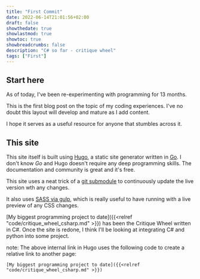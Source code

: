 ```yaml
---
title: "First Commit"
date: 2022-06-14T21:01:56+02:00
draft: false
showthedate: true
showlastmod: true
showtoc: true
showbreadcrumbs: false
description: "C# so far - critique wheel"
tags: ["First"]
---
```


## Start here

As of today, I've been re-experimenting with programming for 13 months.

This is the first blog post on the topic of my coding experiences. I've no doubt this layout will develop and mature as I add content.

I hope it serves as a useful resource for anyone that stumbles across it.

## This site

This site itself is built using [Hugo](https://gohugo.io/about/what-is-hugo/), a static site generator written in [Go](https://go.dev/). I don't know _Go_ and Hugo doesn't require any deep programming skills. The documentation and community is great and it's free.

This site uses a neat trick of a [git submodule](https://dev.to/aormsby/how-to-set-up-a-hugo-site-on-github-pages-with-git-submodules-106p) to continuously update the live version wth any changes.

It also uses [SASS via gulp](https://www.youtube.com/watch?v=nI0BfXFjI1I), which is really useful to have running with a live preview of any CSS changes.

[My biggest programming project to date]({{<relref "code/critique_wheel_csharp.md" >}}) has been the Critique Wheel written in C#. Once the site is redone, I think I'll be looking at integrating C# and python into some project.

note: The above internal link in Hugo uses the following code to create a relative link to another page:

```
[My biggest programming project to date]({{<relref "code/critique_wheel_csharp.md" >}})
```
